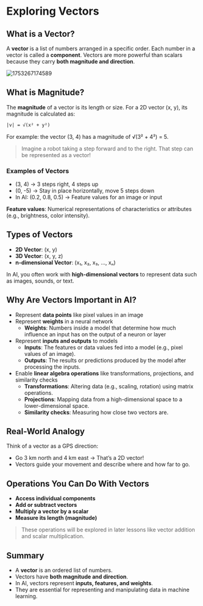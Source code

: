# Exploring Vectors

## What is a Vector?

A **vector** is a list of numbers arranged in a specific order. Each number in a vector is called a **component**. Vectors are more powerful than scalars because they carry **both magnitude and direction**.

![1753267174589](image/001_exploring-vectors/1753267174589.png)

## What is Magnitude?

The **magnitude** of a vector is its length or size. For a 2D vector (x, y), its magnitude is calculated as:

```txt
|v| = √(x² + y²)
```

For example: the vector (3, 4) has a magnitude of √(3² + 4²) = 5.

> Imagine a robot taking a step forward and to the right. That step can be represented as a vector!

### Examples of Vectors

- (3, 4) → 3 steps right, 4 steps up
- (0, -5) → Stay in place horizontally, move 5 steps down
- In AI: (0.2, 0.8, 0.5) → Feature values for an image or input

**Feature values**: Numerical representations of characteristics or attributes (e.g., brightness, color intensity).

## Types of Vectors

- **2D Vector**: (x, y)
- **3D Vector**: (x, y, z)
- **n-dimensional Vector**: (x₁, x₂, x₃, ..., xₙ)

In AI, you often work with **high-dimensional vectors** to represent data such as images, sounds, or text.

## Why Are Vectors Important in AI?

- Represent **data points** like pixel values in an image
- Represent **weights** in a neural network
  - **Weights**: Numbers inside a model that determine how much influence an input has on the output of a neuron or layer
- Represent **inputs and outputs** to models
  - **Inputs**: The features or data values fed into a model (e.g., pixel values of an image).
  - **Outputs**: The results or predictions produced by the model after processing the inputs.
- Enable **linear algebra operations** like transformations, projections, and similarity checks
  - **Transformations**: Altering data (e.g., scaling, rotation) using matrix operations.
  - **Projections**: Mapping data from a high-dimensional space to a lower-dimensional space.
  - **Similarity checks**: Measuring how close two vectors are.

## Real-World Analogy

Think of a vector as a GPS direction:

- Go 3 km north and 4 km east → That’s a 2D vector!
- Vectors guide your movement and describe where and how far to go.

## Operations You Can Do With Vectors

- **Access individual components**
- **Add or subtract vectors**
- **Multiply a vector by a scalar**
- **Measure its length (magnitude)**

> These operations will be explored in later lessons like vector addition and scalar multiplication.

## Summary

- A **vector** is an ordered list of numbers.
- Vectors have **both magnitude and direction**.
- In AI, vectors represent **inputs, features, and weights**.
- They are essential for representing and manipulating data in machine learning.
